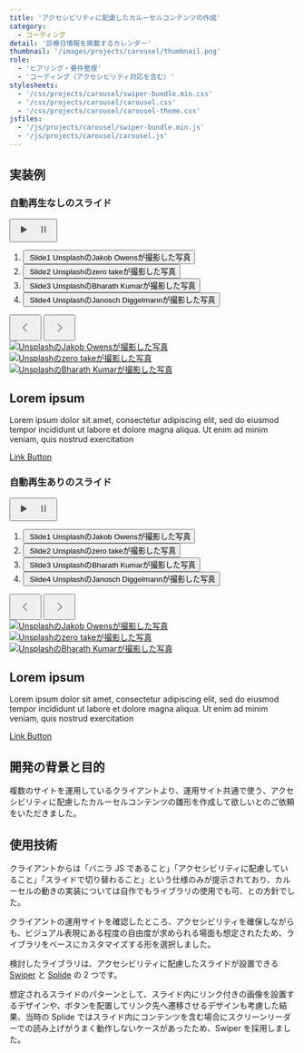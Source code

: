 ```yaml
---
title: 'アクセシビリティに配慮したカルーセルコンテンツの作成'
category:
  - コーディング
detail: '診療日情報を掲載するカレンダー'
thumbnail: '/images/projects/carousel/thumbnail.png'
role:
  - 'ヒアリング・要件整理'
  - 'コーディング（アクセシビリティ対応を含む）'
stylesheets:
  - '/css/projects/carousel/swiper-bundle.min.css'
  - '/css/projects/carousel/carousel.css'
  - '/css/projects/carousel/carousel-theme.css'
jsfiles:
  - '/js/projects/carousel/swiper-bundle.min.js'
  - '/js/projects/carousel/carousel.js'
---
```


## 実装例

<div>
  <h3>自動再生なしのスライド</h3>
  <div class="p-carousel" role="region" aria-label="バナーエリア" id="carousel-sample01" data-slideautoplay="false">
    <!-- navigations -->
    <div class="p-carousel__nav">
      <!-- play / pause -->
      <button class="c-carousel-button-control" aria-controls="mainslide-track" id="carousel-control" aria-label="スライドを停止">
        <svg width="32" height="32" viewBox="0 0 32 32" fill="none" xmlns="http://www.w3.org/2000/svg" class="c-carousel-button-play">
          <path
            d="M22.2594 15.4023L13.0462 10.0925C12.8352 9.95192 12.5539 9.95192 12.343 10.0925C12.132 10.233 11.9912 10.4442 11.9912 10.6902V21.31C11.9912 21.5563 12.1318 21.8023 12.343 21.9078C12.4484 21.9782 12.5892 22.0133 12.6947 22.0133C12.8002 22.0133 12.941 21.9782 13.0465 21.9078L22.2596 16.598C22.4706 16.4574 22.6114 16.2462 22.6114 16.0002C22.6111 15.7537 22.4704 15.5077 22.2594 15.4022L22.2594 15.4023Z"
            fill="#4D4D4D"
          />
        </svg>
        <svg width="32" height="32" viewBox="0 0 32 32" fill="none" xmlns="http://www.w3.org/2000/svg" class="c-carousel-button-pause">
          <path
            d="M13.3332 9.77765C13.0975 9.77765 12.8713 9.8714 12.7046 10.0381C12.5381 10.2049 12.4443 10.431 12.4443 10.6667V21.3329C12.4443 21.6505 12.6138 21.9441 12.8888 22.1028C13.1637 22.2615 13.5026 22.2615 13.7776 22.1028C14.0528 21.9441 14.2222 21.6506 14.2222 21.3329V10.6667C14.2222 10.431 14.1285 10.2049 13.9617 10.0381C13.795 9.8714 13.5689 9.77765 13.3332 9.77765H13.3332Z"
            fill="#4D4D4D"
          />
          <path
            d="M18.6669 9.77765C18.4312 9.77765 18.2051 9.8714 18.0383 10.0381C17.8716 10.2049 17.7778 10.431 17.7778 10.6667V21.3329C17.7778 21.6505 17.9472 21.9441 18.2225 22.1028C18.4975 22.2615 18.8363 22.2615 19.1113 22.1028C19.3863 21.9441 19.5557 21.6506 19.5557 21.3329V10.6667C19.5557 10.431 19.462 10.2049 19.2955 10.0381C19.1287 9.8714 18.9026 9.77765 18.6669 9.77765H18.6669Z"
            fill="#4D4D4D"
          />
        </svg>
      </button>
      <!-- Thunbnails -->
      <div class="p-carousel__thumbnailArea">
        <div class="p-carousel__thumbnails">
          <div class="swiper" id="thumbnails-track">
            <ol class="swiper-wrapper" role="tablist" aria-label="表示するスライドを選択してください">
              <li class="swiper-slide" role="presentation">
                <button type="button" role="tab" aria-controls="carousel-item-1-1" class="p-carousel__thumbnail">
                  <span class="p-carousel__thumbnail-inner">
                    <span class="c-carousel__thumbnail-image"><img src="/images/projects/carousel/thumb-1.jpg" alt="" /></span>
                    <span class="c-carousel__thumbnail-heading">Slide1</span>
                    <span class="c-carousel__thumbnail-summary">UnsplashのJakob Owensが撮影した写真</span>
                  </span>
                </button>
              </li>
              <li class="swiper-slide" role="presentation">
                <button type="button" role="tab" aria-controls="carousel-item-1-2" class="p-carousel__thumbnail">
                  <span class="p-carousel__thumbnail-inner">
                    <span class="c-carousel__thumbnail-image"><img src="/images/projects/carousel/thumb-2.jpg" alt="" /></span>
                    <span class="c-carousel__thumbnail-heading">Slide2</span>
                    <span class="c-carousel__thumbnail-summary">Unsplashのzero takeが撮影した写真</span>
                  </span>
                </button>
              </li>
              <li class="swiper-slide" role="presentation">
                <button type="button" role="tab" aria-controls="carousel-item-1-3" class="p-carousel__thumbnail">
                  <span class="p-carousel__thumbnail-inner">
                    <span class="c-carousel__thumbnail-image"><img src="/images/projects/carousel/thumb-3.jpg" alt="" /></span>
                    <span class="c-carousel__thumbnail-heading">Slide3</span>
                    <span class="c-carousel__thumbnail-summary">UnsplashのBharath Kumarが撮影した写真</span>
                  </span>
                </button>
              </li>
              <li class="swiper-slide" role="presentation">
                <button type="button" role="tab" aria-controls="carousel-item-1-4" class="p-carousel__thumbnail">
                  <span class="p-carousel__thumbnail-inner">
                    <span class="c-carousel__thumbnail-image"><img src="/images/projects/carousel/thumb-4.jpg" alt="" /></span>
                    <span class="c-carousel__thumbnail-heading">Slide4</span>
                    <span class="c-carousel__thumbnail-summary">UnsplashのJanosch Diggelmannが撮影した写真</span>
                  </span>
                </button>
              </li>
            </ol>
          </div>
        </div>
      </div>
      <!-- Controls-->
      <div class="p-carousel__controls">
        <button class="c-carousel-control-button c-carousel-control-button--prev" tabindex="0" aria-controls="thumbnails-track">
          <svg width="40" height="40" viewBox="0 0 40 40" fill="none" xmlns="http://www.w3.org/2000/svg">
            <path
              fill-rule="evenodd"
              clip-rule="evenodd"
              d="M22.375 27.3125L23.1704 26.5171L16.6532 20L23.1704 13.4829L22.375 12.6875L15.0625 20L22.375 27.3125Z"
              fill="#4D4D4D"
              class="c-carousel-control-button-arrow"
            />
          </svg>
        </button>
        <button class="c-carousel-control-button c-carousel-control-button--next" tabindex="0" aria-controls="thumbnails-track">
          <svg width="40" height="40" viewBox="0 0 40 40" fill="none" xmlns="http://www.w3.org/2000/svg">
            <path
              fill-rule="evenodd"
              clip-rule="evenodd"
              d="M17.625 27.3125L16.8296 26.5171L23.3468 20L16.8296 13.4829L17.625 12.6875L24.9375 20L17.625 27.3125Z"
              fill="#4D4D4D"
              class="c-carousel-control-button-arrow"
            />
          </svg>
        </button>
      </div>
    </div>
    <!-- Slide -->
    <div class="p-carousel__items swiper js-mainslide-track" id="mainslide-track">
      <div class="swiper-wrapper" role="presentation">
        <div class="swiper-slide" id="carousel-item-1-1" role="tabpanel">
          <div class="p-catousel__item">
            <a href="#">
              <picture class="c-carousel__items-image">
                <source media="(max-width:767px)" srcset="/images/projects/carousel/image1_s.jpg 340w" sizes="100vw" />
                <source media="(min-width:768px)" srcset="/images/projects/carousel/image1_l.jpg 1440w" sizes="(max-width:1440px) 100vw, 1440px" />
                <img src="/images/projects/carousel/image1_l.jpg" alt="UnsplashのJakob Owensが撮影した写真" />
              </picture>
            </a>
          </div>
        </div>
        <div class="swiper-slide" id="carousel-item-1-2" role="tabpanel">
          <div class="p-catousel__item">
            <a href="#">
              <picture class="c-carousel__items-image">
                <source media="(max-width:767px)" srcset="/images/projects/carousel/image2_s.jpg 340w" sizes="100vw" />
                <source media="(min-width:768px)" srcset="/images/projects/carousel/image2_l.jpg 1440w" sizes="(max-width:1440px) 100vw, 1440px" />
                <img src="/images/projects/carousel/image2_l.jpg" alt="Unsplashのzero takeが撮影した写真" />
              </picture>
            </a>
          </div>
        </div>
        <div class="swiper-slide" id="carousel-item-1-3" role="tabpanel">
          <div class="p-catousel__item">
            <a href="#">
              <picture class="c-carousel__items-image">
                <source media="(max-width:767px)" srcset="/images/projects/carousel/image3_s.jpg 340w" sizes="100vw" />
                <source media="(min-width:768px)" srcset="/images/projects/carousel/image3_l.jpg 1440w" sizes="(max-width:1440px) 100vw, 1440px" />
                <img src="/images/projects/carousel/image3_l.jpg" alt="UnsplashのBharath Kumarが撮影した写真" />
              </picture>
            </a>
          </div>
        </div>
        <div class="swiper-slide" id="carousel-item-1-4" role="tabpanel">
          <div class="p-catousel__item p-catousel__item--content p-carousel__item--p-slide4">
            <div class="p-slide4__content">
              <h2 class="p-slide4__heading">Lorem ipsum</h2>
              <p>
                Lorem ipsum dolor sit amet, consectetur adipiscing elit, sed do eiusmod tempor incididunt ut labore et dolore magna aliqua. Ut enim ad minim veniam, quis nostrud exercitation
              </p>
              <div class="p-slide4__link"><a href="#">Link Button</a></div>
            </div>
            <div class="p-slide4__image"><img src="/images/projects/carousel/image4_l.jpg" alt="" /></div>
          </div>
        </div>
      </div>
    </div>
  </div>
</div>

<div class="mt-20">
  <h3>自動再生ありのスライド</h3>
  <div class="p-carousel" role="region" aria-label="バナーエリア" id="carousel-sample02" data-slideautoplay="true">
    <!-- navigations -->
    <div class="p-carousel__nav">
      <!-- play / pause -->
      <button class="c-carousel-button-control" aria-controls="mainslide-track2" id="carousel-control2" aria-label="スライドを停止">
        <svg width="32" height="32" viewBox="0 0 32 32" fill="none" xmlns="http://www.w3.org/2000/svg" class="c-carousel-button-play">
          <path
            d="M22.2594 15.4023L13.0462 10.0925C12.8352 9.95192 12.5539 9.95192 12.343 10.0925C12.132 10.233 11.9912 10.4442 11.9912 10.6902V21.31C11.9912 21.5563 12.1318 21.8023 12.343 21.9078C12.4484 21.9782 12.5892 22.0133 12.6947 22.0133C12.8002 22.0133 12.941 21.9782 13.0465 21.9078L22.2596 16.598C22.4706 16.4574 22.6114 16.2462 22.6114 16.0002C22.6111 15.7537 22.4704 15.5077 22.2594 15.4022L22.2594 15.4023Z"
            fill="#4D4D4D"
          />
        </svg>
        <svg width="32" height="32" viewBox="0 0 32 32" fill="none" xmlns="http://www.w3.org/2000/svg" class="c-carousel-button-pause">
          <path
            d="M13.3332 9.77765C13.0975 9.77765 12.8713 9.8714 12.7046 10.0381C12.5381 10.2049 12.4443 10.431 12.4443 10.6667V21.3329C12.4443 21.6505 12.6138 21.9441 12.8888 22.1028C13.1637 22.2615 13.5026 22.2615 13.7776 22.1028C14.0528 21.9441 14.2222 21.6506 14.2222 21.3329V10.6667C14.2222 10.431 14.1285 10.2049 13.9617 10.0381C13.795 9.8714 13.5689 9.77765 13.3332 9.77765H13.3332Z"
            fill="#4D4D4D"
          />
          <path
            d="M18.6669 9.77765C18.4312 9.77765 18.2051 9.8714 18.0383 10.0381C17.8716 10.2049 17.7778 10.431 17.7778 10.6667V21.3329C17.7778 21.6505 17.9472 21.9441 18.2225 22.1028C18.4975 22.2615 18.8363 22.2615 19.1113 22.1028C19.3863 21.9441 19.5557 21.6506 19.5557 21.3329V10.6667C19.5557 10.431 19.462 10.2049 19.2955 10.0381C19.1287 9.8714 18.9026 9.77765 18.6669 9.77765H18.6669Z"
            fill="#4D4D4D"
          />
        </svg>
      </button>
      <!-- Thunbnails -->
      <div class="p-carousel__thumbnailArea">
        <div class="p-carousel__thumbnails">
          <div class="swiper" id="thumbnails-track2">
            <ol class="swiper-wrapper" role="tablist" aria-label="表示するスライドを選択してください">
              <li class="swiper-slide" role="presentation">
                <button type="button" role="tab" aria-controls="carousel-item-2-1" class="p-carousel__thumbnail">
                  <span class="p-carousel__thumbnail-inner">
                    <span class="c-carousel__thumbnail-image"><img src="/images/projects/carousel/thumb-1.jpg" alt="" /></span>
                    <span class="c-carousel__thumbnail-heading">Slide1</span>
                    <span class="c-carousel__thumbnail-summary">UnsplashのJakob Owensが撮影した写真</span>
                  </span>
                </button>
              </li>
              <li class="swiper-slide" role="presentation">
                <button type="button" role="tab" aria-controls="carousel-item-2-2" class="p-carousel__thumbnail">
                  <span class="p-carousel__thumbnail-inner">
                    <span class="c-carousel__thumbnail-image"><img src="/images/projects/carousel/thumb-2.jpg" alt="" /></span>
                    <span class="c-carousel__thumbnail-heading">Slide2</span>
                    <span class="c-carousel__thumbnail-summary">Unsplashのzero takeが撮影した写真</span>
                  </span>
                </button>
              </li>
              <li class="swiper-slide" role="presentation">
                <button type="button" role="tab" aria-controls="carousel-item-2-3" class="p-carousel__thumbnail">
                  <span class="p-carousel__thumbnail-inner">
                    <span class="c-carousel__thumbnail-image"><img src="/images/projects/carousel/thumb-3.jpg" alt="" /></span>
                    <span class="c-carousel__thumbnail-heading">Slide3</span>
                    <span class="c-carousel__thumbnail-summary">UnsplashのBharath Kumarが撮影した写真</span>
                  </span>
                </button>
              </li>
              <li class="swiper-slide" role="presentation">
                <button type="button" role="tab" aria-controls="carousel-item-2-4" class="p-carousel__thumbnail">
                  <span class="p-carousel__thumbnail-inner">
                    <span class="c-carousel__thumbnail-image"><img src="/images/projects/carousel/thumb-4.jpg" alt="" /></span>
                    <span class="c-carousel__thumbnail-heading">Slide4</span>
                    <span class="c-carousel__thumbnail-summary">UnsplashのJanosch Diggelmannが撮影した写真</span>
                  </span>
                </button>
              </li>
            </ol>
          </div>
        </div>
      </div>
      <!-- Controls-->
      <div class="p-carousel__controls">
        <button class="c-carousel-control-button c-carousel-control-button--prev" tabindex="0" aria-controls="thumbnails-track2">
          <svg width="40" height="40" viewBox="0 0 40 40" fill="none" xmlns="http://www.w3.org/2000/svg">
            <path
              fill-rule="evenodd"
              clip-rule="evenodd"
              d="M22.375 27.3125L23.1704 26.5171L16.6532 20L23.1704 13.4829L22.375 12.6875L15.0625 20L22.375 27.3125Z"
              fill="#4D4D4D"
              class="c-carousel-control-button-arrow"
            />
          </svg>
        </button>
        <button class="c-carousel-control-button c-carousel-control-button--next" tabindex="0" aria-controls="thumbnails-track2">
          <svg width="40" height="40" viewBox="0 0 40 40" fill="none" xmlns="http://www.w3.org/2000/svg">
            <path
              fill-rule="evenodd"
              clip-rule="evenodd"
              d="M17.625 27.3125L16.8296 26.5171L23.3468 20L16.8296 13.4829L17.625 12.6875L24.9375 20L17.625 27.3125Z"
              fill="#4D4D4D"
              class="c-carousel-control-button-arrow"
            />
          </svg>
        </button>
      </div>
    </div>
    <!-- Slide -->
    <div class="p-carousel__items swiper js-mainslide-track" id="mainslide-track2">
      <div class="swiper-wrapper" role="presentation">
        <div class="swiper-slide" id="carousel-item-2-1" role="tabpanel">
          <div class="p-catousel__item">
            <a href="#">
              <picture class="c-carousel__items-image">
                <source media="(max-width:767px)" srcset="/images/projects/carousel/image1_s.jpg 340w" sizes="100vw" />
                <source media="(min-width:768px)" srcset="/images/projects/carousel/image1_l.jpg 1440w" sizes="(max-width:1440px) 100vw, 1440px" />
                <img src="/images/projects/carousel/image1_l.jpg" alt="UnsplashのJakob Owensが撮影した写真" />
              </picture>
            </a>
          </div>
        </div>
        <div class="swiper-slide" id="carousel-item-2-2" role="tabpanel">
          <div class="p-catousel__item">
            <a href="#">
              <picture class="c-carousel__items-image">
                <source media="(max-width:767px)" srcset="/images/projects/carousel/image2_s.jpg 340w" sizes="100vw" />
                <source media="(min-width:768px)" srcset="/images/projects/carousel/image2_l.jpg 1440w" sizes="(max-width:1440px) 100vw, 1440px" />
                <img src="/images/projects/carousel/image2_l.jpg" alt="Unsplashのzero takeが撮影した写真" />
              </picture>
            </a>
          </div>
        </div>
        <div class="swiper-slide" id="carousel-item-2-3" role="tabpanel">
          <div class="p-catousel__item">
            <a href="#">
              <picture class="c-carousel__items-image">
                <source media="(max-width:767px)" srcset="/images/projects/carousel/image3_s.jpg 340w" sizes="100vw" />
                <source media="(min-width:768px)" srcset="/images/projects/carousel/image3_l.jpg 1440w" sizes="(max-width:1440px) 100vw, 1440px" />
                <img src="/images/projects/carousel/image3_l.jpg" alt="UnsplashのBharath Kumarが撮影した写真" />
              </picture>
            </a>
          </div>
        </div>
        <div class="swiper-slide" id="carousel-item-2-4" role="tabpanel">
          <div class="p-catousel__item p-catousel__item--content p-carousel__item--p-slide4">
            <div class="p-slide4__content">
              <h2 class="p-slide4__heading">Lorem ipsum</h2>
              <p>
                Lorem ipsum dolor sit amet, consectetur adipiscing elit, sed do eiusmod tempor incididunt ut labore et dolore magna aliqua. Ut enim ad minim veniam, quis nostrud exercitation
              </p>
              <div class="p-slide4__link"><a href="#">Link Button</a></div>
            </div>
            <div class="p-slide4__image"><img src="/images/projects/carousel/image4_l.jpg" alt="" /></div>
          </div>
        </div>
      </div>
    </div>
  </div>
</div>

## 開発の背景と目的

複数のサイトを運用しているクライアントより、運用サイト共通で使う、アクセシビリティに配慮したカルーセルコンテンツの雛形を作成して欲しいとのご依頼をいただきました。

## 使用技術

クライアントからは「バニラ JS であること」「アクセシビリティに配慮していること」「スライドで切り替わること」という仕様のみが提示されており、カルーセルの動きの実装については自作でもライブラリの使用でも可、との方針でした。

クライアントの運用サイトを確認したところ、アクセシビリティを確保しながらも、ビジュアル表現にある程度の自由度が求められる場面も想定されたため、ライブラリをベースにカスタマイズする形を選択しました。

検討したライブラリは、アクセシビリティに配慮したスライドが設置できる <a href="https://swiperjs.com/" target="_blank">Swiper</a> と <a href="https://ja.splidejs.com/" target="_blank">Splide</a> の 2 つです。

想定されるスライドのパターンとして、スライド内にリンク付きの画像を設置するデザインや、ボタンを配置してリンク先へ遷移させるデザインも考慮した結果、当時の Splide ではスライド内にコンテンツを含む場合にスクリーンリーダーでの読み上げがうまく動作しないケースがあったため、Swiper を採用しました。
